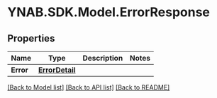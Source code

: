 # YNAB.SDK.Model.ErrorResponse

## Properties

Name | Type | Description | Notes
------------ | ------------- | ------------- | -------------
**Error** | [**ErrorDetail**](ErrorDetail.md) |  | 

[[Back to Model list]](../README.md#documentation-for-models) [[Back to API list]](../README.md#documentation-for-api-endpoints) [[Back to README]](../README.md)

